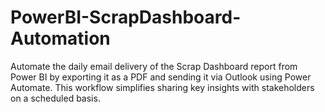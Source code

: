 # PowerBI-ScrapDashboard-Automation
Automate the daily email delivery of the Scrap Dashboard report from Power BI by exporting it as a PDF and sending it via Outlook using Power Automate. This workflow simplifies sharing key insights with stakeholders on a scheduled basis.
